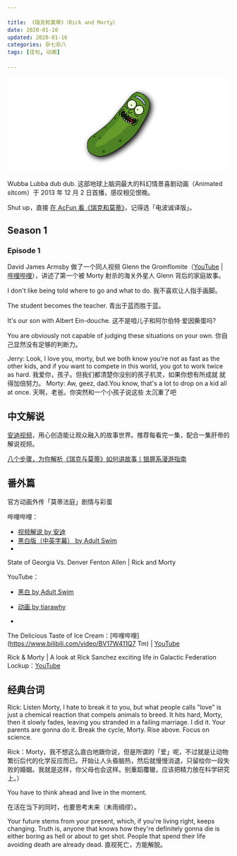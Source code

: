 ```yaml
---

title: 《瑞克和莫蒂》（Rick and Morty）
date: 2020-01-10  
updated: 2020-01-16   
categories: 杂七杂八    
tags: [佳句, 动画]  

---
```


![pickle-rick](rick-and-morty/pickle-rick.png "Pickle Rick by Mega-Shonen-One-64 on DeviantArt")


Wubba Lubba dub dub. 这部地球上脑洞最大的科幻情景喜剧动画（Animated sitcom）于 2013 年 12 月 2 日首播，感叹相见恨晚。

<!-- more -->

Shut up，直接 [在 AcFun 看《瑞克和莫蒂》](https://www.acfun.cn/bangumi/aa5024874_36188_1723641)，记得选「电波诚译版」。

## Season 1



### Episode 1



David James Armsby 做了一个同人视频 Glenn the Gromflomite（[YouTube](https://www.youtube.com/watch?v=qYbtfzDr_Jw) | [哔哩哔哩](https://www.bilibili.com/video/av13478975/)），讲述了第一个被 Morty 射杀的海关外星人 Glenn 背后的家庭故事。



I don't like being told where to go and what to do. 我不喜欢让人指手画脚。

The student becomes the teacher. 青出于蓝而胜于蓝。 


It's our son with Albert Ein-douche. 这不是咱儿子和阿尔伯特·爱因撕蛋吗?


You are obviously not capable of judging these situations on your own. 你自己显然没有足够的判断力。



Jerry: Look, I love you, morty, but we both know you're not as fast as the other kids, and if you want to compete in this world, you got to work twice as hard. 我爱你，孩子。但我们都清楚你没别的孩子机灵，如果你想有所成就 就得加倍努力。
Morty: Aw, geez, dad.You know, that's a lot to drop on a kid all at once. 天啊，老爸。你突然和一个小孩子说这些 太沉重了吧



## 中文解说

[安迪视频](https://space.bilibili.com/357261525)，用心创造能让观众融入的故事世界。推荐每看完一集，配合一集肝帝的解说视频。



[八个步骤，为你解析《瑞克与莫蒂》如何讲故事丨银屏系漫游指南](https://www.bilibili.com/video/BV1QA411n7q2)





## 番外篇

官方动画外传「莫蒂法庭」剧情与彩蛋

哔哩哔哩：

- [视频解说 by 安迪](https://www.bilibili.com/video/BV12T4y1L7C4)
- [黑白版（中英字幕） by Adult Swim](https://www.bilibili.com/video/bv1tE41137sL/)
- 



State of Georgia Vs. Denver Fenton Allen | Rick and Morty

YouTube：

- [黑白 by Adult Swim](https://www.youtube.com/watch?v=7vN_PEmeKb0)
- [动画 by tiarawhy](https://www.youtube.com/watch?v=5FGwEIiMVDg)

- 



 The Delicious Taste of Ice Cream：[哔哩哔哩](https://www.bilibili.com/video/BV17W411Q7 Tm) | [YouTube](https://www.youtube.com/watch?v=390GngAClgE)

Rick & Morty | A look at Rick Sanchez exciting life in Galactic Federation Lockup：[YouTube](https://www.youtube.com/watch?v=AzZ4K1OzomE)



## 经典台词

Rick: Listen Morty, I hate to break it to you, but what people calls "love" is just a chemical reaction that compels animals to breed. It hits hard, Morty, then it slowly fades, leaving you stranded in a failing marriage. I did it. Your parents are gonna do it. Break the cycle, Morty. Rise above. Focus on science.

Rick：Morty，我不想这么直白地跟你说，但是所谓的「爱」呢，不过就是让动物繁衍后代的化学反应而已。开始让人头昏脑热，然后就慢慢消退，只留给你一段失败的婚姻。我就是这样，你父母也会这样。别重蹈覆辙，应该把精力放在科学研究上。）



You have to think ahead and live in the moment.

在活在当下的同时，也要思考未来（未雨绸缪）。



Your future stems from your present, which, if you're living right, keeps changing. Truth is, anyone that knows how they're definitely gonna die is either boring as hell or about to get shot. People that spend their life avoiding death are already dead. 直视死亡，方能解脱。





